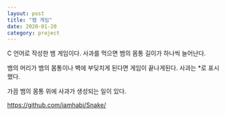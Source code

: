 ```yaml
---
layout: post
title: "뱀 게임"
date: 2020-01-20
category: project
---
```


C 언어로 작성한 뱀 게임이다.
사과를 먹으면 뱀의 몸통 길이가 하나씩 늘어난다.

뱀의 머리가 뱀의 몸통이나 벽에 부딪치게 된다면 게임이 끝나게된다.
사과는 *로 표시했다.

가끔 뱀의 몸통 위에 사과가 생성되는 일이 있다.

https://github.com/iamhabi/Snake/